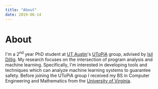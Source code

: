 ```yaml
---
title: "About"
date: 2019-06-14
---
```


# About

I'm a 2<sup>nd</sup> year PhD student at [UT Austin](http://www.utexas.edu)'s
[UToPiA](http://utopia.cs.utexas.edu) group, advised by [Isil
Dillig](http://www.cs.utexas.edu/~isil). My research focuses on the
intersection of program analysis and machine learning. Specifically, I'm
interested in developing tools and techniques which can analyze machine
learning systems to guarantee safety. Before joining the UToPiA group I
received my BS in Computer Engineering and Mathematics from the [University of
Virginia](http://www.virginia.edu).

